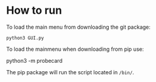 # How to run

To load the main menu from downloading the git package:

    python3 GUI.py


To load the mainmenu when downloading from pip use:

   python3 -m probecard

The pip package will run the script located in `/bin/`.